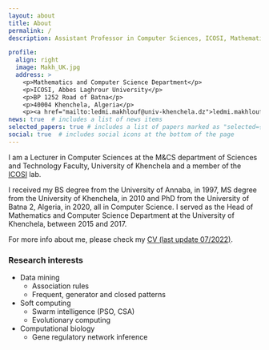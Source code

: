 ```yaml
---
layout: about
title: About
permalink: /
description: Assistant Professor in Computer Sciences, ICOSI, Mathematics and Computer Science Department, University of Khenchela

profile:
  align: right
  image: Makh_UK.jpg
  address: >
    <p>Mathematics and Computer Science Department</p>
    <p>ICOSI, Abbes Laghrour University</p>
    <p>BP 1252 Road of Batna</p>
    <p>40004 Khenchela, Algeria</p>
    <p><a href="mailto:ledmi.makhlouf@univ-khenchela.dz">ledmi.makhlouf[at]univ-khenchela[dot]dz</a></p>
news: true  # includes a list of news items
selected_papers: true # includes a list of papers marked as "selected={true}"
social: true  # includes social icons at the bottom of the page
---
```


I am a Lecturer in Computer Sciences at the M&CS department of Sciences and Technology Faculty, University of Khenchela and a member of the [ICOSI](http://icosi40.chez.com/) lab. 

I received my BS degree from the University of Annaba, in 1997, MS degree from the University of Khenchela, in 2010 and PhD from the University of Batna 2, Algeria, in 2020, all in Computer Science. I served as the Head of Mathematics and Computer Science Department at the University of Khenchela, between 2015 and 2017.

For more info about me, please check my <a href="assets/pdf/CVMChampion2.pdf">CV (last update 07/2022)</a>.



### Research interests

- Data mining
   - Association rules
   - Frequent, generator and closed patterns
- Soft computing
   - Swarm intelligence (PSO, CSA)
   - Evolutionary computing
- Computational biology
   - Gene regulatory network inference
